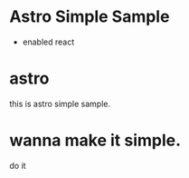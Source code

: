 # Astro Simple Sample
- enabled react

# astro
this is astro simple sample.

# wanna make it simple.
do it
